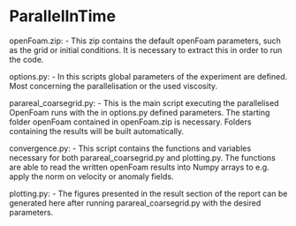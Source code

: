 # ParallelInTime

openFoam.zip:
      - This zip contains the default openFoam parameters, such as the grid or initial conditions. 
        It is necessary to extract this in order to run the code.
        
options.py:
      - In this scripts global parameters of the experiment are defined. Most concerning the parallelisation or the used viscosity.
     
parareal_coarsegrid.py:
      - This is the main script executing the parallelised OpenFoam runs with the in options.py defined parameters. 
        The starting folder openFoam contained in openFoam.zip is necessary. Folders containing the results will be built automatically.
        
convergence.py:
      - This script contains the functions and variables necessary for both parareal_coarsegrid.py and plotting.py. The functions are able to 
        read the written openFoam results into Numpy arrays to e.g. apply the norm on velocity or anomaly fields.
        
plotting.py:
      - The figures presented in the result section of the report can be generated here after running parareal_coarsegrid.py with the desired
        parameters.
